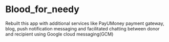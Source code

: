 # Blood_for_needy
Rebuilt this app with additional services like PayUMoney payment gateway, blog, push notification messaging and facilitated chatting between donor and recipient using Google cloud messaging(GCM)
